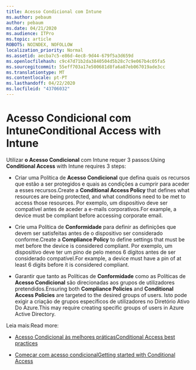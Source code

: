 ```yaml
---
title: Acesso Condicional com Intune
ms.author: pebaum
author: pebaum
ms.date: 04/21/2020
ms.audience: ITPro
ms.topic: article
ROBOTS: NOINDEX, NOFOLLOW
localization_priority: Normal
ms.assetid: aecba7c5-e86d-4ec8-9d44-679f5a3d659d
ms.openlocfilehash: c9c47d71b2da3840504d5b28c7c9e067b4c05fa5
ms.sourcegitcommit: 55eff703a17e500681d8fa6a87eb067019ade3cc
ms.translationtype: MT
ms.contentlocale: pt-PT
ms.lasthandoff: 04/22/2020
ms.locfileid: "43706032"
---
```

# <a name="conditional-access-with-intune"></a><span data-ttu-id="545eb-102">Acesso Condicional com Intune</span><span class="sxs-lookup"><span data-stu-id="545eb-102">Conditional Access with Intune</span></span>

<span data-ttu-id="545eb-103">Utilizar **o Acesso Condicional** com Intune requer 3 passos:</span><span class="sxs-lookup"><span data-stu-id="545eb-103">Using **Conditional Access** with Intune requires 3 steps:</span></span> 
  
- <span data-ttu-id="545eb-104">Criar uma Política de **Acesso Condicional** que defina quais os recursos que estão a ser protegidos e quais as condições a cumprir para aceder a esses recursos.</span><span class="sxs-lookup"><span data-stu-id="545eb-104">Create a **Conditional Access Policy** that defines what resources are being protected, and what conditions need to be met to access those resources.</span></span> <span data-ttu-id="545eb-105">Por exemplo, um dispositivo deve ser compatível antes de aceder a e-mails corporativos.</span><span class="sxs-lookup"><span data-stu-id="545eb-105">For example, a device must be compliant before accessing corporate email.</span></span> 
    
- <span data-ttu-id="545eb-106">Crie uma Política de **Conformidade** para definir as definições que devem ser satisfeitas antes de o dispositivo ser considerado conforme.</span><span class="sxs-lookup"><span data-stu-id="545eb-106">Create a **Compliance Policy** to define settings that must be met before the device is considered compliant.</span></span> <span data-ttu-id="545eb-107">Por exemplo, um dispositivo deve ter um pino de pelo menos 6 dígitos antes de ser considerado compatível.</span><span class="sxs-lookup"><span data-stu-id="545eb-107">For example, a device must have a pin of at least 6 digits before it is considered compliant.</span></span> 
    
- <span data-ttu-id="545eb-108">Garantir que tanto as Políticas de **Conformidade** como as Políticas de **Acesso Condicional** são direcionadas aos grupos de utilizadores pretendidos.</span><span class="sxs-lookup"><span data-stu-id="545eb-108">Ensuring both **Compliance Policies** and **Conditional Access Policies** are targeted to the desired groups of users.</span></span> <span data-ttu-id="545eb-109">Isto pode exigir a criação de grupos específicos de utilizadores no Diretório Ativo Do Azure.</span><span class="sxs-lookup"><span data-stu-id="545eb-109">This may require creating specific groups of users in Azure Active Directory.</span></span> 
    
<span data-ttu-id="545eb-110">Leia mais:</span><span class="sxs-lookup"><span data-stu-id="545eb-110">Read more:</span></span>
  
- [<span data-ttu-id="545eb-111">Acesso Condicional às melhores práticas</span><span class="sxs-lookup"><span data-stu-id="545eb-111">Conditional Access best practices</span></span>](https://docs.microsoft.com/azure/active-directory/conditional-access/best-practices)
    
- [<span data-ttu-id="545eb-112">Começar com acesso condicional</span><span class="sxs-lookup"><span data-stu-id="545eb-112">Getting started with Conditional Access </span></span>](https://docs.microsoft.com/azure/active-directory/active-directory-conditional-access-azure-portal-get-started)
    

